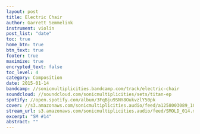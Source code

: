 ```yaml
---
layout: post
title: Electric Chair
author: Garrett Semmelink
instrument: violin
post_list: "date"
toc: true
home_btn: true
btn_text: true
footer: true
maximize: true
encrypted_text: false
toc_level: 4
category: Composition
date: 2015-01-14
bandcamp: //sonicmultiplicities.bandcamp.com/track/electric-chair
soundcloud: //soundcloud.com/sonicmultiplicities/sets/titan-ep
spotify: //open.spotify.com/album/3FqBju9SNY8OukvzlY50pk
cover: //s3.amazonaws.com/sonicmultiplicities.audio/feed/a1258003089_10.jpg
stream_url: s3.amazonaws.com/sonicmultiplicities.audio/feed/SMOLD_014.mp3
excerpt: "SM #14"
abstract: ""
---
```

